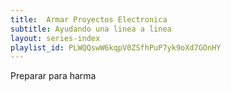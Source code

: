 ```yaml
---
title:  Armar Proyectos Electronica
subtitle: Ayudando una linea a linea
layout: series-index
playlist_id: PLWQQswW6kqpV0ZSfhPuP7yk9oXd7GOnHY
---
```


Preparar para harma
